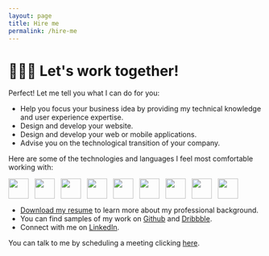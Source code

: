 ```yaml
---
layout: page
title: Hire me
permalink: /hire-me
---
```



# 👨🏻‍💻 Let's work together!

Perfect! Let me tell you what I can do for you:

- Help you focus your business idea by providing my technical knowledge and user experience expertise.
- Design and develop your website.
- Design and develop your web or mobile applications.
- Advise you on the technological transition of your company.

Here are some of the technologies and languages I feel most comfortable working with:

<div id="technologies" style="gap: 12px;display:flex; flex-wrap: wrap; justify-content: start">
<img 
width="40px"
height="40px"
style="margin:0;"
src="https://upload.wikimedia.org/wikipedia/commons/7/73/Ruby_logo.svg"/>
<img 
width="40px"
height="40px"
style="margin:0"
src="https://www.svgrepo.com/show/373703/js.svg"/>
<img 
width="40px"
height="40px"
style="margin:0"
src="https://www.svgrepo.com/show/374144/typescript.svg"/>
<img 
width="40px"
height="40px"
style="margin:0;"
src="https://upload.wikimedia.org/wikipedia/commons/a/a7/React-icon.svg"/>
<img 
width="40px"
height="40px"
style="margin:0;"
src="https://www.svgrepo.com/show/374118/tailwind.svg"/>
<img 
width="40px"
height="40px"
style="margin:0;"
src="https://www.svgrepo.com/show/353751/flutter.svg"/>
<img 
width="40px"
height="40px"
style="margin:0;"
src="https://upload.wikimedia.org/wikipedia/commons/3/33/Figma-logo.svg"/>
<img 
width="40px"
height="40px"
style="margin:0;"
src="https://upload.wikimedia.org/wikipedia/commons/9/98/WordPress_blue_logo.svg"/>
<img 
width="40px"
height="40px"
style="margin:0;"
src="https://www.svgrepo.com/show/306070/framer.svg"/>
</div>

- [Download my resume](https://docs.google.com/document/d/10zwBGEO3XI5P-yxAje9PkUKiXILKrhWf/edit?usp=sharing&ouid=110596581882338817822&rtpof=true&sd=true) to learn more about my professional background.
- You can find samples of my work on [Github](https://github.com/devcarlosmolero) and [Dribbble](https://dribbble.com/devcarlosmolero).
- Connect with me on [LinkedIn](https://www.linkedin.com/in/iscarlosmolero/).
<div class="notice">
You can talk to me by scheduling a meeting clicking <a target="_blank" href="https://cal.com/devcarlosmolero/hire-me-meeting?duration=30">here</a>.
</div>